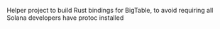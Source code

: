 Helper project to build Rust bindings for BigTable, to avoid requiring all
Solana developers have protoc installed
